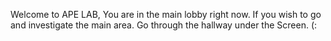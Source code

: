 Welcome to APE LAB, You are in the main lobby right now. If you wish to go and investigate the main area. Go through the hallway under the Screen. (:
